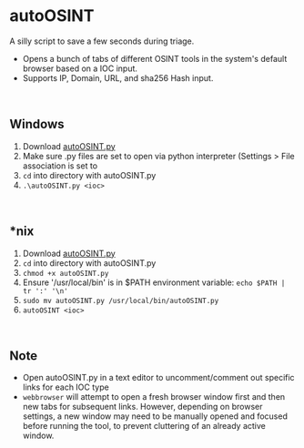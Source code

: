 # autoOSINT
A silly script to save a few seconds during triage.<br> 
- Opens a bunch of tabs of different OSINT tools in the system's default browser based on a IOC input.<br>
- Supports IP, Domain, URL, and sha256 Hash input.<br>

<br>

## Windows
1) Download [autoOSINT.py](https://github.com/isaacward1/autoOSINT/blob/main/autoOSINT.py)
2) Make sure .py files are set to open via python interpreter (Settings > File association is set to
3) `cd` into directory with autoOSINT.py
4) `.\autoOSINT.py <ioc>`


<br>

## *nix
1) Download [autoOSINT.py](https://github.com/isaacward1/autoOSINT/blob/main/autoOSINT.py)
2) `cd` into directory with autoOSINT.py
3) `chmod +x autoOSINT.py`
4) Ensure '/usr/local/bin' is in $PATH environment variable: `echo $PATH | tr ':' '\n'`
5) `sudo mv autoOSINT.py /usr/local/bin/autoOSINT.py`
6) `autoOSINT <ioc>`

<br>

## Note
- Open autoOSINT.py in a text editor to uncomment/comment out specific links for each IOC type
- `webbrowser` will attempt to open a fresh browser window first and then new tabs for subsequent links. However, depending on browser settings, a new window may need to be manually opened and focused before running the tool, to prevent cluttering of an already active window.
